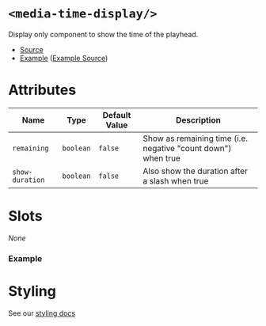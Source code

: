 # `<media-time-display/>`

Display only component to show the time of the playhead.

- [Source](../src/js/media-time-display.js)
- [Example](https://media-chrome.mux.dev/examples/control-elements/media-time-display.html) ([Example Source](../examples/control-elements/media-time-display.html))

# Attributes

| Name            | Type      | Default Value | Description                                                   |
| --------------- | --------- | ------------- | ------------------------------------------------------------- |
| `remaining`     | `boolean` | `false`       | Show as remaining time (i.e. negative "count down") when true |
| `show-duration` | `boolean` | `false`       | Also show the duration after a slash when true                |

# Slots

_None_

### Example

# Styling

See our [styling docs](./styling.md#Text-Displays)
